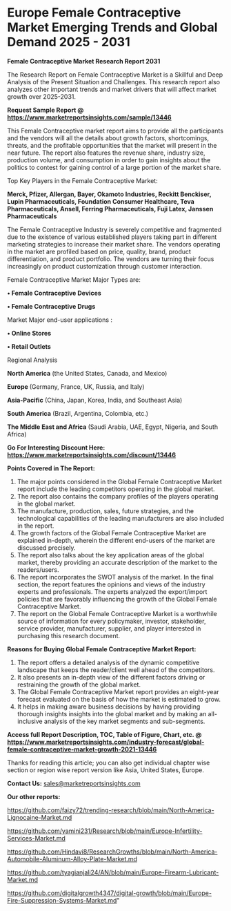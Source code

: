 # Europe Female Contraceptive Market Emerging Trends and Global Demand 2025 - 2031

<strong>Female Contraceptive Market Research Report 2031</strong>

The Research Report on Female Contraceptive Market is a Skillful and Deep Analysis of the Present Situation and Challenges. This research report also analyzes other important trends and market drivers that will affect market growth over 2025-2031.

<strong>Request Sample Report @ <a href=https://www.marketreportsinsights.com/sample/13446>https://www.marketreportsinsights.com/sample/13446</a></strong>

This Female Contraceptive market report aims to provide all the participants and the vendors will all the details about growth factors, shortcomings, threats, and the profitable opportunities that the market will present in the near future. The report also features the revenue share, industry size, production volume, and consumption in order to gain insights about the politics to contest for gaining control of a large portion of the market share.

Top Key Players in the Female Contraceptive Market:

<strong>Merck, Pfizer, Allergan, Bayer, Okamoto Industries, Reckitt Benckiser, Lupin Pharmaceuticals, Foundation Consumer Healthcare, Teva Pharmaceuticals, Ansell, Ferring Pharmaceuticals, Fuji Latex, Janssen Pharmaceuticals</strong>

The Female Contraceptive Industry is severely competitive and fragmented due to the existence of various established players taking part in different marketing strategies to increase their market share. The vendors operating in the market are profiled based on price, quality, brand, product differentiation, and product portfolio. The vendors are turning their focus increasingly on product customization through customer interaction.

Female Contraceptive Market Major Types are:

<strong>• Female Contraceptive Devices

• Female Contraceptive Drugs</strong>

Market Major end-user applications :

<strong>• Online Stores

• Retail Outlets</strong>

Regional Analysis

</u><strong><b>North America</b></strong> (the United States, Canada, and Mexico)

<strong><b>Europe </b></strong>(Germany, France, UK, Russia, and Italy)

<strong><b>Asia-Pacific</b></strong> (China, Japan, Korea, India, and Southeast Asia)

<strong><b>South America</b></strong> (Brazil, Argentina, Colombia, etc.)

<strong><b>The Middle East and Africa</b></strong> (Saudi Arabia, UAE, Egypt, Nigeria, and South Africa)

<strong>Go For Interesting Discount Here: <a href=https://www.marketreportsinsights.com/discount/13446>https://www.marketreportsinsights.com/discount/13446</a></strong>

<strong>Points Covered in The Report:</strong>
<ol>
  <li>The major points considered in the Global Female Contraceptive Market report include the leading competitors operating in the global market.</li>
  <li>The report also contains the company profiles of the players operating in the global market.</li>
  <li>The manufacture, production, sales, future strategies, and the technological capabilities of the leading manufacturers are also included in the report.</li>
  <li>The growth factors of the Global Female Contraceptive Market are explained in-depth, wherein the different end-users of the market are discussed precisely.</li>
  <li>The report also talks about the key application areas of the global market, thereby providing an accurate description of the market to the readers/users.</li>
  <li>The report incorporates the SWOT analysis of the market. In the final section, the report features the opinions and views of the industry experts and professionals. The experts analyzed the export/import policies that are favorably influencing the growth of the Global Female Contraceptive Market.</li>
  <li>The report on the Global Female Contraceptive Market is a worthwhile source of information for every policymaker, investor, stakeholder, service provider, manufacturer, supplier, and player interested in purchasing this research document.</li>
</ol>
<strong>Reasons for Buying Global Female Contraceptive Market Report:</strong>

<ol>
  <li>The report offers a detailed analysis of the dynamic competitive landscape that keeps the reader/client well ahead of the competitors.</li>
  <li>It also presents an in-depth view of the different factors driving or restraining the growth of the global market.</li>
  <li>The Global Female Contraceptive Market report provides an eight-year forecast evaluated on the basis of how the market is estimated to grow.</li>
  <li>It helps in making aware business decisions by having providing thorough insights insights into the global market and by making an all-inclusive analysis of the key market segments and sub-segments.</li>
</ol>
<strong>Access full Report Description, TOC, Table of Figure, Chart, etc. @ <a href=https://www.marketreportsinsights.com/industry-forecast/global-female-contraceptive-market-growth-2021-13446>https://www.marketreportsinsights.com/industry-forecast/global-female-contraceptive-market-growth-2021-13446</a></strong>


Thanks for reading this article; you can also get individual chapter wise section or region wise report version like Asia, United States, Europe.

<strong>Contact Us:</strong>
sales@marketreportsinsights.com

<strong>Our other reports:</strong>

<a href=https://github.com/faizy72/trending-research/blob/main/North-America-Lignocaine-Market.md>https://github.com/faizy72/trending-research/blob/main/North-America-Lignocaine-Market.md</a>

<a href=https://github.com/yamini231/Research/blob/main/Europe-Infertility-Services-Market.md>https://github.com/yamini231/Research/blob/main/Europe-Infertility-Services-Market.md</a>

<a href=https://github.com/Hindavi8/ResearchGrowths/blob/main/North-America-Automobile-Aluminum-Alloy-Plate-Market.md>https://github.com/Hindavi8/ResearchGrowths/blob/main/North-America-Automobile-Aluminum-Alloy-Plate-Market.md</a>

<a href=https://github.com/tyagianjali24/AN/blob/main/Europe-Firearm-Lubricant-Market.md>https://github.com/tyagianjali24/AN/blob/main/Europe-Firearm-Lubricant-Market.md</a>

<a href=https://github.com/digitalgrowth4347/digital-growth/blob/main/Europe-Fire-Suppression-Systems-Market.md>https://github.com/digitalgrowth4347/digital-growth/blob/main/Europe-Fire-Suppression-Systems-Market.md</a>"
